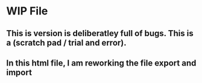 # WIP File

## This is version is deliberatley full of bugs. This is a (scratch pad / trial and error).

## In this html file, I am reworking the file export and import
